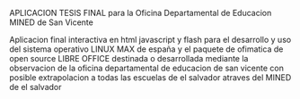 APLICACION TESIS FINAL para la Oficina Departamental de Educacion MINED de San Vicente

Aplicacion final interactiva en html javascript y flash para el desarrollo y uso del sistema operativo LINUX MAX de españa
y el paquete de ofimatica de open source LIBRE OFFICE destinada o desarrollada mediante la observacion de la oficina departamental de educacion de san vicente con posible extrapolacion a todas las escuelas de el salvador atraves del MINED de el salvador

